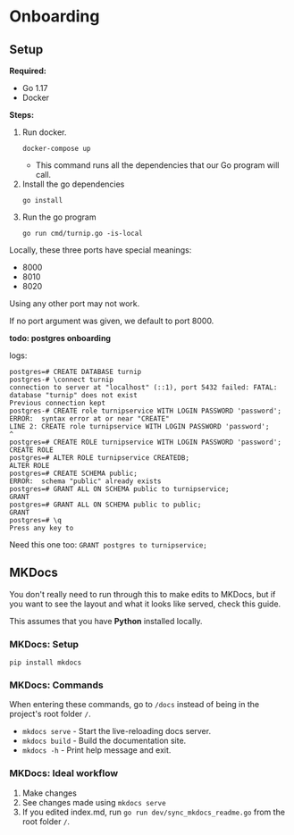 # Onboarding

## Setup

**Required:**

- Go 1.17
- Docker

**Steps:**

1. Run docker.
    ```shell
    docker-compose up
    ```
    - This command runs all the dependencies that our Go program will call.
2. Install the go dependencies
    ```shell
    go install
    ```
3. Run the go program
    ```shell
    go run cmd/turnip.go -is-local
    ```

Locally, these three ports have special meanings:

- 8000
- 8010
- 8020

Using any other port may not work.

If no port argument was given, we default to port 8000.

**todo: postgres onboarding**

logs:
```
postgres=# CREATE DATABASE turnip
postgres-# \connect turnip
connection to server at "localhost" (::1), port 5432 failed: FATAL:  database "turnip" does not exist
Previous connection kept
postgres-# CREATE role turnipservice WITH LOGIN PASSWORD 'password';
ERROR:  syntax error at or near "CREATE"
LINE 2: CREATE role turnipservice WITH LOGIN PASSWORD 'password';
^
postgres=# CREATE ROLE turnipservice WITH LOGIN PASSWORD 'password';
CREATE ROLE
postgres=# ALTER ROLE turnipservice CREATEDB;
ALTER ROLE
postgres=# CREATE SCHEMA public;
ERROR:  schema "public" already exists
postgres=# GRANT ALL ON SCHEMA public to turnipservice;
GRANT
postgres=# GRANT ALL ON SCHEMA public to public;
GRANT
postgres=# \q
Press any key to
```

Need this one too: `GRANT postgres to turnipservice;`

## MKDocs

You don't really need to run through this to make edits to MKDocs, but if you want to see the layout and what it looks
like served, check this guide.

This assumes that you have **Python** installed locally.

### MKDocs: Setup

```shell
pip install mkdocs
```

### MKDocs: Commands

When entering these commands, go to `/docs` instead of being in the project's root folder `/`.

* `mkdocs serve` - Start the live-reloading docs server.
* `mkdocs build` - Build the documentation site.
* `mkdocs -h` - Print help message and exit.

### MKDocs: Ideal workflow

1. Make changes
2. See changes made using `mkdocs serve`
3. If you edited index.md, run `go run dev/sync_mkdocs_readme.go` from the root folder `/`.

